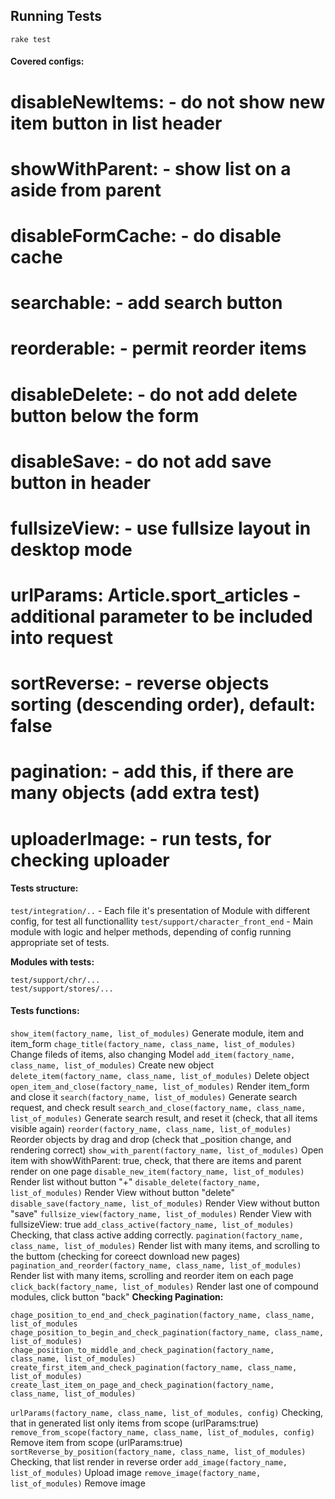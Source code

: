 ## Running Tests

    rake test

#### Covered configs:

  # disableNewItems:   - do not show new item button in list header
  # showWithParent:    - show list on a aside from parent
  # disableFormCache:  - do disable cache
  # searchable:        - add search button
  # reorderable:       - permit reorder items
  # disableDelete:     - do not add delete button below the form
  # disableSave:       - do not add save button in header    
  # fullsizeView:      - use fullsize layout in desktop mode
  # urlParams:        Article.sport_articles  - additional parameter to be included into request
  # sortReverse:       - reverse objects sorting (descending order), default: false
  # pagination:        - add this, if there are many objects (add extra test)

  # uploaderImage:     - run tests, for checking uploader


#### Tests structure:

`test/integration/..` - Each file it's presentation of Module with different config, for test all functionallity
`test/support/character_front_end` - Main module with logic and helper methods, depending of config running appropriate set of tests.

**Modules with tests:**

    test/support/chr/...
    test/support/stores/...


#### Tests functions:

`show_item(factory_name, list_of_modules)`  Generate module, item and item_form
`chage_title(factory_name, class_name, list_of_modules)` Change fileds of items, also changing Model
`add_item(factory_name, class_name, list_of_modules)`  Create new object
`delete_item(factory_name, class_name, list_of_modules)` Delete object
`open_item_and_close(factory_name, list_of_modules)` Render item_form and close it
`search(factory_name, list_of_modules)` Generate search request, and check result
`search_and_close(factory_name, class_name, list_of_modules)` Generate search result, and reset it (check, that all items visible again)
`reorder(factory_name, class_name, list_of_modules)` Reorder objects by drag and drop (check that _position change, and rendering correct)
`show_with_parent(factory_name, list_of_modules)` Open item with showWithParent: true, check, that there are items and parent render on one page
`disable_new_item(factory_name, list_of_modules)` Render list without button "+"
`disable_delete(factory_name, list_of_modules)` Render View without button "delete"
`disable_save(factory_name, list_of_modules)` Render View without button "save"
`fullsize_view(factory_name, list_of_modules)` Render View with fullsizeView: true
`add_class_active(factory_name, list_of_modules)` Checking, that class active adding correctly.
`pagination(factory_name, class_name, list_of_modules)` Render list with many items, and scrolling to the buttom (checking for coreect download new pages)
`pagination_and_reorder(factory_name, class_name, list_of_modules)` Render list with many items, scrolling and reorder item on each page
`click_back(factory_name, list_of_modules)` Render last one of compound modules, click button "back"
**Checking Pagination:**

    chage_position_to_end_and_check_pagination(factory_name, class_name, list_of_modules
    chage_position_to_begin_and_check_pagination(factory_name, class_name, list_of_modules)
    chage_position_to_middle_and_check_pagination(factory_name, class_name, list_of_modules)
    create_first_item_and_check_pagination(factory_name, class_name, list_of_modules)
    create_last_item_on_page_and_check_pagination(factory_name, class_name, list_of_modules)

`urlParams(factory_name, class_name, list_of_modules, config)` Checking, that in generated list only items from scope (urlParams:true)
`remove_from_scope(factory_name, class_name, list_of_modules, config)` Remove item from scope (urlParams:true)
`sortReverse_by_position(factory_name, class_name, list_of_modules)` Checking, that list render in reverse order
`add_image(factory_name, list_of_modules)` Upload image
`remove_image(factory_name, list_of_modules)` Remove image
